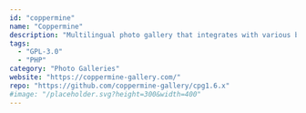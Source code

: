 ```yaml
---
id: "coppermine"
name: "Coppermine"
description: "Multilingual photo gallery that integrates with various bulletin boards. Includes upload approval and password protected albums."
tags:
  - "GPL-3.0"
  - "PHP"
category: "Photo Galleries"
website: "https://coppermine-gallery.com/"
repo: "https://github.com/coppermine-gallery/cpg1.6.x"
#image: "/placeholder.svg?height=300&width=400"
---
```



